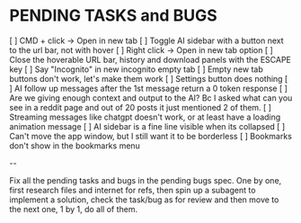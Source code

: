 # PENDING TASKS and BUGS

[ ] CMD + click → Open in new tab
[ ] Toggle AI sidebar with a button next to the url bar, not with hover
[ ] Right click → Open in new tab option
[ ] Close the hoverable URL bar, history and download panels with the ESCAPE key
[ ] Say "Incognito" in new incognito empty tab
[ ] Empty new tab buttons don't work, let's make them work
[ ] Settings button does nothing
[ ] AI follow up messages after the 1st message return a 0 token response
[ ] Are we giving enough context and output to the AI? Bc I asked what can you see in a reddit page and out of 20 posts it just mentioned 2 of them.
[ ] Streaming messages like chatgpt doesn't work, or at least have a loading animation message
[ ] AI sidebar is a fine line visible when its collapsed
[ ] Can't move the app window, but I still want it to be borderless
[ ] Bookmarks don't show in the bookmarks menu

--

Fix all the pending tasks and bugs in the pending bugs spec. One by one, first research files and internet for refs, then spin up a subagent to implement a solution, check the task/bug as for review and then move to the next one, 1 by 1, do all of them.
